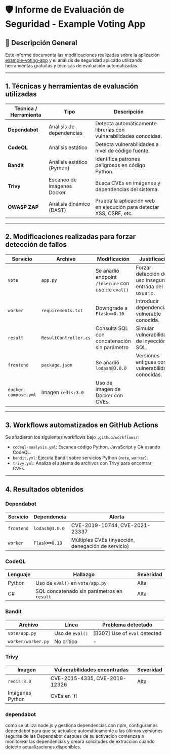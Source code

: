 # 🛡️ Informe de Evaluación de Seguridad - Example Voting App

## 📘 Descripción General

Este informe documenta las modificaciones realizadas sobre la aplicación [example-voting-app](https://github.com/jorgemansillacriado/example-voting-app/tree/grupo7-practica2) y el análisis de seguridad aplicado utilizando herramientas gratuitas y técnicas de evaluación automatizadas.

---

##  1. Técnicas y herramientas de evaluación utilizadas

| Técnica / Herramienta | Tipo | Descripción |
|-----------------------|------|-------------|
| **Dependabot**        | Análisis de dependencias | Detecta automáticamente librerías con vulnerabilidades conocidas. |
| **CodeQL**            | Análisis estático | Detecta vulnerabilidades a nivel de código fuente. |
| **Bandit**            | Análisis estático (Python) | Identifica patrones peligrosos en código Python. |
| **Trivy**             | Escaneo de imágenes Docker | Busca CVEs en imágenes y dependencias del sistema. |
| **OWASP ZAP**         | Análisis dinámico (DAST) | Prueba la aplicación web en ejecución para detectar XSS, CSRF, etc. |

---

##  2. Modificaciones realizadas para forzar detección de fallos

| Servicio | Archivo | Modificación | Justificación |
|----------|---------|--------------|---------------|
| `vote` | `app.py` | Se añadió endpoint `/insecure` con uso de `eval()` | Forzar detección de uso inseguro de entrada del usuario. |
| `worker` | `requirements.txt` | Downgrade a `Flask==0.10` | Introducir dependencia vulnerable conocida. |
| `result` | `ResultController.cs` | Consulta SQL con concatenación sin parámetro | Simular vulnerabilidad de inyección SQL. |
| `frontend` | `package.json` | Se añadió `lodash@3.0.0` | Versiones antiguas con vulnerabilidades conocidas. |
| `docker-compose.yml` | Imagen `redis:3.0` | Uso de imagen de Docker con CVEs. |

---

##  3. Workflows automatizados en GitHub Actions

Se añadieron los siguientes workflows bajo `.github/workflows/`:

- `codeql-analysis.yml`: Escanea código Python, JavaScript y C# usando CodeQL.
- `bandit.yml`: Ejecuta Bandit sobre servicios Python (`vote`, `worker`).
- `trivy.yml`: Analiza el sistema de archivos con Trivy para encontrar CVEs.

---

##  4. Resultados obtenidos

###  Dependabot

| Servicio | Dependencia | Alerta |
|----------|-------------|--------|
| `frontend` | `lodash@3.0.0` | CVE-2019-10744, CVE-2021-23337 |
| `worker` | `Flask==0.10` | Múltiples CVEs (inyección, denegación de servicio) |

###  CodeQL

| Lenguaje | Hallazgo | Severidad |
|----------|----------|-----------|
| Python | Uso de `eval()` en `vote/app.py` | Alta |
| C# | SQL concatenado sin parámetros en `result` | Alta |

###  Bandit

| Archivo | Línea | Problema detectado |
|--------|-------|---------------------|
| `vote/app.py` | Uso de `eval()` | [B307] Use of `eval` detected |
| `worker/worker.py` | No crítico | - |

###  Trivy

| Imagen | Vulnerabilidades encontradas | Severidad |
|--------|------------------------------|-----------|
| `redis:3.0` | CVE-2015-4335, CVE-2018-12326 | Alta |
| Imágenes Python | CVEs en `fl

### dependabot
como se utiliza node.js y gestiona dependencias con npm, configuramos dependabot para que se actualice automáticamente a las últimas versiones seguras de las 
Dependabot despues de su activacion comenzaa a monitorear las dependencias y creará solicitudes de extraccion cuando detecte actualizaciones disponibles.
